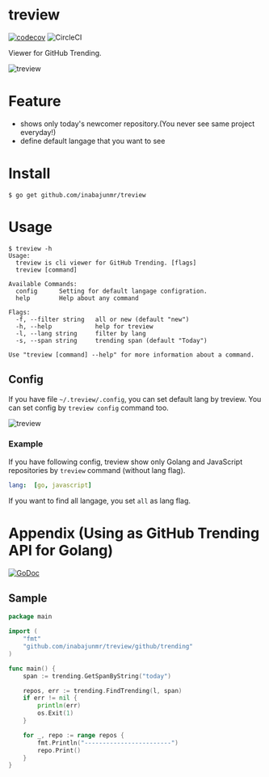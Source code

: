 # treview

[![codecov](https://codecov.io/gh/inabajunmr/treview/branch/master/graph/badge.svg)](https://codecov.io/gh/inabajunmr/treview)
![CircleCI](https://circleci.com/gh/inabajunmr/treview/tree/master.svg?style=svg)

Viewer for GitHub Trending.

![treview](https://user-images.githubusercontent.com/10000393/46803178-6ea89600-cd9a-11e8-8ca6-ad52c58ed942.gif)

# Feature

* shows only today's newcomer repository.(You never see same project everyday!)
* define default langage that you want to see

# Install
```
$ go get github.com/inabajunmr/treview
```

# Usage
```
$ treview -h
Usage:
  treview is cli viewer for GitHub Trending. [flags]
  treview [command]

Available Commands:
  config      Setting for default langage configration.
  help        Help about any command

Flags:
  -f, --filter string   all or new (default "new")
  -h, --help            help for treview
  -l, --lang string     filter by lang
  -s, --span string     trending span (default "Today")

Use "treview [command] --help" for more information about a command.
```

## Config
If you have file `~/.treview/.config`, you can set default lang by treview.
You can set config by `treview config` command too.

![treview](https://user-images.githubusercontent.com/10000393/46802798-656af980-cd99-11e8-88fb-a91a72fbfcfd.gif)

### Example
If you have following config, treview show only Golang and JavaScript repositories by `treview` command (without lang flag).
```yaml
lang:  [go, javascript]
```

If you want to find all langage, you set `all` as lang flag.

# Appendix (Using as GitHub Trending API for Golang)
[![GoDoc](https://godoc.org/github.com/inabajunmr/treview/github?status.svg)](https://godoc.org/github.com/inabajunmr/treview/github)

## Sample
```go
package main

import (
	"fmt"
	"github.com/inabajunmr/treview/github/trending"
)

func main() {
	span := trending.GetSpanByString("today")

	repos, err := trending.FindTrending(l, span)
	if err != nil {
		println(err)
		os.Exit(1)
	}

	for _, repo := range repos {
		fmt.Println("------------------------")
		repo.Print()
	}
}
```
